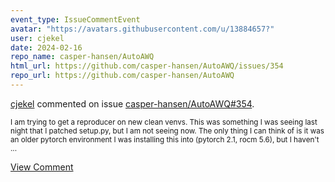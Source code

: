 ```yaml
---
event_type: IssueCommentEvent
avatar: "https://avatars.githubusercontent.com/u/13884657?"
user: cjekel
date: 2024-02-16
repo_name: casper-hansen/AutoAWQ
html_url: https://github.com/casper-hansen/AutoAWQ/issues/354
repo_url: https://github.com/casper-hansen/AutoAWQ
---
```


<a href='https://github.com/cjekel' target='_blank'>cjekel</a> commented on issue <a href='https://github.com/casper-hansen/AutoAWQ/issues/354' target='_blank'>casper-hansen/AutoAWQ#354</a>.

<small>I am trying to get a reproducer on new clean venvs. This was something I was seeing last night that I patched setup.py, but I am not seeing now. The only thing I can think of is it was an older pytorch environment I was installing this into (pytorch 2.1, rocm 5.6), but I haven't ...</small>

<a href='https://github.com/casper-hansen/AutoAWQ/issues/354' target='_blank'>View Comment</a>